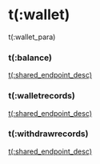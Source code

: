 # t(:wallet)
t(:wallet_para)


### t(:balance)
<a href="/docs/inverse#t-balance">t(:shared_endpoint_desc)</a>

### t(:walletrecords)
<a href="/docs/inverse#t-walletrecords">t(:shared_endpoint_desc)</a>

### t(:withdrawrecords)
<a href="/docs/inverse#t-withdrawrecords">t(:shared_endpoint_desc)</a>